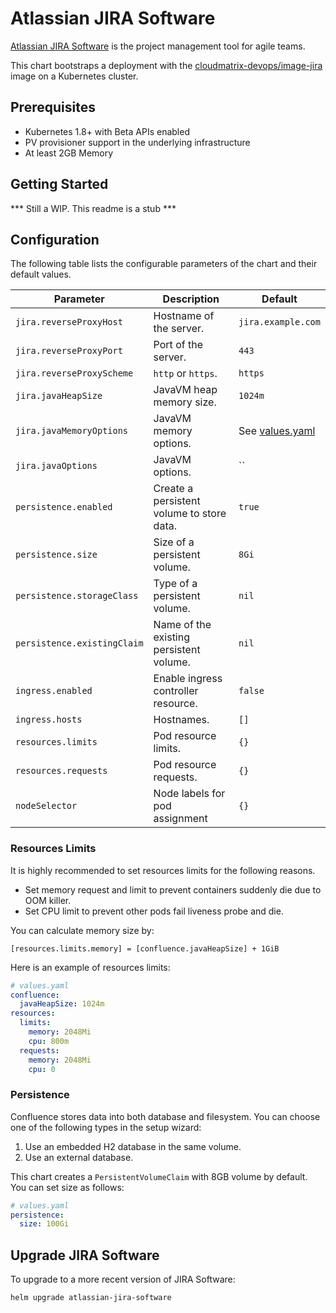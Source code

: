 # Atlassian JIRA Software


[Atlassian JIRA Software](https://www.atlassian.com/software/jira) is the project management tool for agile teams.

This chart bootstraps a deployment with the [cloudmatrix-devops/image-jira](https://github.ibm.com/cloudmatrix-devops/image-jira) image on a Kubernetes cluster.


## Prerequisites

- Kubernetes 1.8+ with Beta APIs enabled
- PV provisioner support in the underlying infrastructure
- At least 2GB Memory


## Getting Started
 *** Still a WIP. This readme is a stub ***



## Configuration

The following table lists the configurable parameters of the chart and their default values.

Parameter | Description | Default
----------|-------------|--------
`jira.reverseProxyHost` | Hostname of the server. | `jira.example.com`
`jira.reverseProxyPort` | Port of the server. | `443`
`jira.reverseProxyScheme` | `http` or `https`. | `https`
`jira.javaHeapSize` | JavaVM heap memory size. | `1024m`
`jira.javaMemoryOptions` | JavaVM memory options. | See [values.yaml](values.yaml)
`jira.javaOptions` | JavaVM options. | ``
`persistence.enabled` | Create a persistent volume to store data. | `true`
`persistence.size` | Size of a persistent volume. | `8Gi`
`persistence.storageClass` | Type of a persistent volume. | `nil`
`persistence.existingClaim` | Name of the existing persistent volume. | `nil`
`ingress.enabled` |	Enable ingress controller resource.	| `false`
`ingress.hosts`	| Hostnames. | `[]`
`resources.limits` | Pod resource limits. | `{}`
`resources.requests` | Pod resource requests. | `{}`
`nodeSelector` | Node labels for pod assignment | `{}`


### Resources Limits

It is highly recommended to set resources limits for the following reasons.

- Set memory request and limit to prevent containers suddenly die due to OOM killer.
- Set CPU limit to prevent other pods fail liveness probe and die.

You can calculate memory size by:

```
[resources.limits.memory] = [confluence.javaHeapSize] + 1GiB
```

Here is an example of resources limits:

```yaml
# values.yaml
confluence:
  javaHeapSize: 1024m
resources:
  limits:
    memory: 2048Mi
    cpu: 800m
  requests:
    memory: 2048Mi
    cpu: 0
```


### Persistence

Confluence stores data into both database and filesystem.
You can choose one of the following types in the setup wizard:

1. Use an embedded H2 database in the same volume.
1. Use an external database.

This chart creates a `PersistentVolumeClaim` with 8GB volume by default.
You can set size as follows:

```yaml
# values.yaml
persistence:
  size: 100Gi
```


## Upgrade JIRA Software

To upgrade to a more recent version of JIRA Software:

```sh
helm upgrade atlassian-jira-software
```